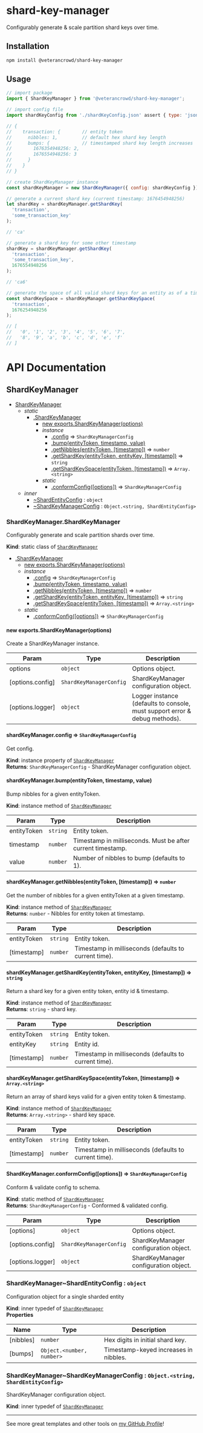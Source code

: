 # shard-key-manager

Configurably generate & scale partition shard keys over time.

## Installation

```bash
npm install @veterancrowd/shard-key-manager
```

## Usage

```js
// import package
import { ShardKeyManager } from '@veterancrowd/shard-key-manager';

// import config file
import shardKeyConfig from './shardKeyConfig.json' assert { type: 'json' };

// {
//    transaction: {        // entity token
//      nibbles: 1,         // default hex shard key length
//      bumps: {            // timestamped shard key length increases
//        1676354948256: 2,
//        1676554948256: 3
//      }
//    }
// }

// create ShardKeyManager instance
const shardKeyManager = new ShardKeyManager({ config: shardKeyConfig });

// generate a current shard key (current timestamp: 1676454948256)
let shardKey = shardKeyManager.getShardKey(
  'transaction',
  'some_transaction_key'
);

// 'ca'

// generate a shard key for some other timestamp
shardKey = shardKeyManager.getShardKey(
  'transaction',
  'some_transaction_key',
  1676554948256
);

// 'ca6'

// generate the space of all valid shard keys for an entity as of a timestamp
const shardKeySpace = shardKeyManager.getShardKeySpace(
  'transaction',
  1676254948256
);

// [
//   '0', '1', '2', '3', '4', '5', '6', '7',
//   '8', '9', 'a', 'b', 'c', 'd', 'e', 'f'
// ]
```

# API Documentation

<a name="module_ShardKeyManager"></a>

## ShardKeyManager

* [ShardKeyManager](#module_ShardKeyManager)
    * _static_
        * [.ShardKeyManager](#module_ShardKeyManager.ShardKeyManager)
            * [new exports.ShardKeyManager(options)](#new_module_ShardKeyManager.ShardKeyManager_new)
            * _instance_
                * [.config](#module_ShardKeyManager.ShardKeyManager+config) ⇒ <code>ShardKeyManagerConfig</code>
                * [.bump(entityToken, timestamp, value)](#module_ShardKeyManager.ShardKeyManager+bump)
                * [.getNibbles(entityToken, [timestamp])](#module_ShardKeyManager.ShardKeyManager+getNibbles) ⇒ <code>number</code>
                * [.getShardKey(entityToken, entityKey, [timestamp])](#module_ShardKeyManager.ShardKeyManager+getShardKey) ⇒ <code>string</code>
                * [.getShardKeySpace(entityToken, [timestamp])](#module_ShardKeyManager.ShardKeyManager+getShardKeySpace) ⇒ <code>Array.&lt;string&gt;</code>
            * _static_
                * [.conformConfig([options])](#module_ShardKeyManager.ShardKeyManager.conformConfig) ⇒ <code>ShardKeyManagerConfig</code>
    * _inner_
        * [~ShardEntityConfig](#module_ShardKeyManager..ShardEntityConfig) : <code>object</code>
        * [~ShardKeyManagerConfig](#module_ShardKeyManager..ShardKeyManagerConfig) : <code>Object.&lt;string, ShardEntityConfig&gt;</code>

<a name="module_ShardKeyManager.ShardKeyManager"></a>

### ShardKeyManager.ShardKeyManager
Configurably generate and scale partition shards over time.

**Kind**: static class of [<code>ShardKeyManager</code>](#module_ShardKeyManager)  

* [.ShardKeyManager](#module_ShardKeyManager.ShardKeyManager)
    * [new exports.ShardKeyManager(options)](#new_module_ShardKeyManager.ShardKeyManager_new)
    * _instance_
        * [.config](#module_ShardKeyManager.ShardKeyManager+config) ⇒ <code>ShardKeyManagerConfig</code>
        * [.bump(entityToken, timestamp, value)](#module_ShardKeyManager.ShardKeyManager+bump)
        * [.getNibbles(entityToken, [timestamp])](#module_ShardKeyManager.ShardKeyManager+getNibbles) ⇒ <code>number</code>
        * [.getShardKey(entityToken, entityKey, [timestamp])](#module_ShardKeyManager.ShardKeyManager+getShardKey) ⇒ <code>string</code>
        * [.getShardKeySpace(entityToken, [timestamp])](#module_ShardKeyManager.ShardKeyManager+getShardKeySpace) ⇒ <code>Array.&lt;string&gt;</code>
    * _static_
        * [.conformConfig([options])](#module_ShardKeyManager.ShardKeyManager.conformConfig) ⇒ <code>ShardKeyManagerConfig</code>

<a name="new_module_ShardKeyManager.ShardKeyManager_new"></a>

#### new exports.ShardKeyManager(options)
Create a ShardKeyManager instance.


| Param | Type | Description |
| --- | --- | --- |
| options | <code>object</code> | Options object. |
| [options.config] | <code>ShardKeyManagerConfig</code> | ShardKeyManager configuration object. |
| [options.logger] | <code>object</code> | Logger instance (defaults to console, must support error & debug methods). |

<a name="module_ShardKeyManager.ShardKeyManager+config"></a>

#### shardKeyManager.config ⇒ <code>ShardKeyManagerConfig</code>
Get config.

**Kind**: instance property of [<code>ShardKeyManager</code>](#module_ShardKeyManager.ShardKeyManager)  
**Returns**: <code>ShardKeyManagerConfig</code> - ShardKeyManager configuration object.  
<a name="module_ShardKeyManager.ShardKeyManager+bump"></a>

#### shardKeyManager.bump(entityToken, timestamp, value)
Bump nibbles for a given entityToken.

**Kind**: instance method of [<code>ShardKeyManager</code>](#module_ShardKeyManager.ShardKeyManager)  

| Param | Type | Description |
| --- | --- | --- |
| entityToken | <code>string</code> | Entity token. |
| timestamp | <code>number</code> | Timestamp in milliseconds. Must be after current timestamp. |
| value | <code>number</code> | Number of nibbles to bump (defaults to 1). |

<a name="module_ShardKeyManager.ShardKeyManager+getNibbles"></a>

#### shardKeyManager.getNibbles(entityToken, [timestamp]) ⇒ <code>number</code>
Get the number of nibbles for a given entityToken at a given timestamp.

**Kind**: instance method of [<code>ShardKeyManager</code>](#module_ShardKeyManager.ShardKeyManager)  
**Returns**: <code>number</code> - Nibbles for entity token at timestamp.  

| Param | Type | Description |
| --- | --- | --- |
| entityToken | <code>string</code> | Entity token. |
| [timestamp] | <code>number</code> | Timestamp in milliseconds (defaults to current time). |

<a name="module_ShardKeyManager.ShardKeyManager+getShardKey"></a>

#### shardKeyManager.getShardKey(entityToken, entityKey, [timestamp]) ⇒ <code>string</code>
Return a shard key for a given entity token, entity id & timestamp.

**Kind**: instance method of [<code>ShardKeyManager</code>](#module_ShardKeyManager.ShardKeyManager)  
**Returns**: <code>string</code> - shard key.  

| Param | Type | Description |
| --- | --- | --- |
| entityToken | <code>string</code> | Entity token. |
| entityKey | <code>string</code> | Entity id. |
| [timestamp] | <code>number</code> | Timestamp in milliseconds (defaults to current time). |

<a name="module_ShardKeyManager.ShardKeyManager+getShardKeySpace"></a>

#### shardKeyManager.getShardKeySpace(entityToken, [timestamp]) ⇒ <code>Array.&lt;string&gt;</code>
Return an array of shard keys valid for a given entity token & timestamp.

**Kind**: instance method of [<code>ShardKeyManager</code>](#module_ShardKeyManager.ShardKeyManager)  
**Returns**: <code>Array.&lt;string&gt;</code> - shard key space.  

| Param | Type | Description |
| --- | --- | --- |
| entityToken | <code>string</code> | Entity token. |
| [timestamp] | <code>number</code> | Timestamp in milliseconds (defaults to current time). |

<a name="module_ShardKeyManager.ShardKeyManager.conformConfig"></a>

#### ShardKeyManager.conformConfig([options]) ⇒ <code>ShardKeyManagerConfig</code>
Conform & validate config to schema.

**Kind**: static method of [<code>ShardKeyManager</code>](#module_ShardKeyManager.ShardKeyManager)  
**Returns**: <code>ShardKeyManagerConfig</code> - Conformed & validated config.  

| Param | Type | Description |
| --- | --- | --- |
| [options] | <code>object</code> | Options object. |
| [options.config] | <code>ShardKeyManagerConfig</code> | ShardKeyManager configuration object. |
| [options.logger] | <code>object</code> | ShardKeyManager configuration object. |

<a name="module_ShardKeyManager..ShardEntityConfig"></a>

### ShardKeyManager~ShardEntityConfig : <code>object</code>
Configuration object for a single sharded entity

**Kind**: inner typedef of [<code>ShardKeyManager</code>](#module_ShardKeyManager)  
**Properties**

| Name | Type | Description |
| --- | --- | --- |
| [nibbles] | <code>number</code> | Hex digits in initial shard key. |
| [bumps] | <code>Object.&lt;number, number&gt;</code> | Timestamp-keyed increases in nibbles. |

<a name="module_ShardKeyManager..ShardKeyManagerConfig"></a>

### ShardKeyManager~ShardKeyManagerConfig : <code>Object.&lt;string, ShardEntityConfig&gt;</code>
ShardKeyManager configuration object.

**Kind**: inner typedef of [<code>ShardKeyManager</code>](#module_ShardKeyManager)  

---

See more great templates and other tools on
[my GitHub Profile](https://github.com/karmaniverous)!
